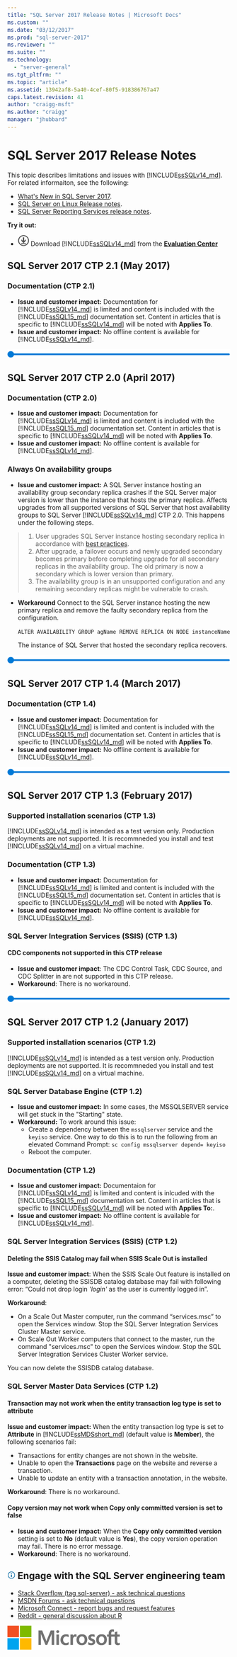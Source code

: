 ```yaml
---
title: "SQL Server 2017 Release Notes | Microsoft Docs"
ms.custom: ""
ms.date: "03/12/2017"
ms.prod: "sql-server-2017"
ms.reviewer: ""
ms.suite: ""
ms.technology: 
  - "server-general"
ms.tgt_pltfrm: ""
ms.topic: "article"
ms.assetid: 13942af8-5a40-4cef-80f5-918386767a47
caps.latest.revision: 41
author: "craigg-msft"
ms.author: "craigg"
manager: "jhubbard"
---
```

# SQL Server 2017 Release Notes
This topic describes limitations and issues with [!INCLUDE[ssSQLv14_md](../includes/sssqlv14-md.md)]. For related informaiton, see the following:

- [What's New in SQL Server 2017](../sql-server/what-s-new-in-sql-server-2017.md).
- [SQL Server on Linux Release notes](https://docs.microsoft.com/en-us/sql/linux/sql-server-linux-release-notes).
- [SQL Server Reporting Services release notes](../reporting-services/reporting-services-release-notes.md).

 **Try it out:**    
   -   [![Download from Evaluation Center](../analysis-services/media/download.png)](http://go.microsoft.com/fwlink/?LinkID=829477)  Download [!INCLUDE[ssSQLv14_md](../includes/sssqlv14-md.md)] from the **[Evaluation Center](http://go.microsoft.com/fwlink/?LinkID=829477)**

## SQL Server 2017 CTP 2.1 (May  2017)
### Documentation (CTP 2.1)
- **Issue and customer impact:** Documentation for [!INCLUDE[ssSQLv14_md](../includes/sssqlv14-md.md)] is limited and content is included with the [!INCLUDE[ssSQL15_md](../includes/sssql15-md.md)] documentation set.  Content in articles that is specific to [!INCLUDE[ssSQLv14_md](../includes/sssqlv14-md.md)] will be noted with **Applies To**. 
- **Issue and customer impact:** No offline content is available for [!INCLUDE[ssSQLv14_md](../includes/sssqlv14-md.md)].

![horizontal_bar](../sql-server/media/horizontal-bar.png)
## SQL Server 2017 CTP 2.0 (April  2017)
### Documentation (CTP 2.0)
- **Issue and customer impact:** Documentation for [!INCLUDE[ssSQLv14_md](../includes/sssqlv14-md.md)] is limited and content is included with the [!INCLUDE[ssSQL15_md](../includes/sssql15-md.md)] documentation set.  Content in articles that is specific to [!INCLUDE[ssSQLv14_md](../includes/sssqlv14-md.md)] will be noted with **Applies To**. 
- **Issue and customer impact:** No offline content is available for [!INCLUDE[ssSQLv14_md](../includes/sssqlv14-md.md)].

### Always On availability groups

- **Issue and customer impact:** A SQL Server instance hosting an availability group secondary replica crashes if the SQL Server major version is lower than the instance that hosts the primary replica. Affects upgrades from all supported versions of SQL Server that host availability groups to SQL Server [!INCLUDE[ssSQLv14_md](../includes/sssqlv14-md.md)] CTP 2.0. This happens under the following steps. 

> 1. User upgrades SQL Server instance hosting secondary replica in accordance with [best practices](../database-engine/availability-groups/windows/upgrading-always-on-availability-group-replica-instances.md).
> 2. After upgrade, a failover occurs and newly upgraded secondary becomes primary before completing upgrade for all secondary replicas in the availability group. The old primary is now a secondary which is lower version than primary.
> 3. The availability group is in an unsupported configuration and any remaining secondary replicas might be vulnerable to crash. 

- **Workaround** Connect to the SQL Server instance hosting the new primary replica and remove the faulty secondary replica from the configuration.

   `ALTER AVAILABILITY GROUP agName REMOVE REPLICA ON NODE instanceName`

   The instance of SQL Server that hosted the secondary replica recovers.


![horizontal_bar](../sql-server/media/horizontal-bar.png)

## SQL Server 2017 CTP 1.4 (March  2017)

### Documentation (CTP 1.4)
- **Issue and customer impact:** Documentation for [!INCLUDE[ssSQLv14_md](../includes/sssqlv14-md.md)] is limited and content is included with the [!INCLUDE[ssSQL15_md](../includes/sssql15-md.md)] documentation set.  Content in articles that is specific to [!INCLUDE[ssSQLv14_md](../includes/sssqlv14-md.md)] will be noted with **Applies To**. 
- **Issue and customer impact:** No offline content is available for [!INCLUDE[ssSQLv14_md](../includes/sssqlv14-md.md)].

![horizontal_bar](../sql-server/media/horizontal-bar.png)

## SQL Server 2017 CTP 1.3 (February  2017)
### Supported installation scenarios (CTP 1.3)
[!INCLUDE[ssSQLv14_md](../includes/sssqlv14-md.md)] is intended as a test version only.  Production deployments are not supported. It is recommneded you install and test [!INCLUDE[ssSQLv14_md](../includes/sssqlv14-md.md)] on a virtual machine.

### Documentation (CTP 1.3)
- **Issue and customer impact:** Documentation for [!INCLUDE[ssSQLv14_md](../includes/sssqlv14-md.md)] is limited and content is included with the [!INCLUDE[ssSQL15_md](../includes/sssql15-md.md)] documentation set.  Content in articles that is specific to [!INCLUDE[ssSQLv14_md](../includes/sssqlv14-md.md)] will be noted with **Applies To**. 
- **Issue and customer impact:** No offline content is available for [!INCLUDE[ssSQLv14_md](../includes/sssqlv14-md.md)].

### SQL Server Integration Services (SSIS) (CTP 1.3)
#### CDC components not supported in this CTP release
-   **Issue and customer impact**: The CDC Control Task, CDC Source, and CDC Splitter in are not supported in this CTP release.
-   **Workaround**: There is no workaround.


![horizontal_bar](../sql-server/media/horizontal-bar.png)

## SQL Server 2017 CTP 1.2 (January  2017)
### Supported installation scenarios (CTP 1.2)
[!INCLUDE[ssSQLv14_md](../includes/sssqlv14-md.md)] is intended as a test version only.  Production deployments are not supported. It is recommneded you install and test [!INCLUDE[ssSQLv14_md](../includes/sssqlv14-md.md)] on a virtual machine.

### SQL Server Database Engine (CTP 1.2)
- **Issue and customer impact:** In some cases, the MSSQLSERVER service will get stuck in the "Starting" state.
- **Workaround:** To work around this issue:
  -  Create a dependency between the `mssqlserver` service and the `keyiso` service. One way to do this is to run the following from an elevated Command Prompt: `sc config mssqlserver depend= keyiso`
  - Reboot the computer.

### Documentation (CTP 1.2)
- **Issue and customer impact:** Documentaion for [!INCLUDE[ssSQLv14_md](../includes/sssqlv14-md.md)] is limited and content is inlcuded with the [!INCLUDE[ssSQL15_md](../includes/sssql15-md.md)] documentation set.  Content in articles that is specific to [!INCLUDE[ssSQLv14_md](../includes/sssqlv14-md.md)] will be noted with **Applies To:**. 
- **Issue and customer impact:** No offline content is available for [!INCLUDE[ssSQLv14_md](../includes/sssqlv14-md.md)].
 
### SQL Server Integration Services (SSIS) (CTP 1.2)
#### Deleting the SSIS Catalog may fail when SSIS Scale Out is installed
**Issue and customer impact**: When the SSIS Scale Out feature is installed on a computer, deleting the SSISDB catalog database may fail with following error: “Could not drop login *'login'* as the user is currently logged in”.
   
**Workaround**:
-   On a Scale Out Master computer, run the command “services.msc” to open the Services window. Stop the SQL Server Integration Services Cluster Master service.
-   On Scale Out Worker computers that connect to the master, run the command "services.msc" to open the Services window. Stop the SQL Server Integration Services Cluster Worker service.

You can now delete the SSISDB catalog database.

### SQL Server Master Data Services (CTP 1.2)
#### Transaction may not work when the entity transaction log type is set to attribute
**Issue and customer impact:** When the entity transaction log type is set to **Attribute** in [!INCLUDE[ssMDSshort_md](../includes/ssmdsshort-md.md)] (default value is **Member**), the following scenarios fail:

* Transactions for entity changes are not shown in the website.
* Unable to open the **Transactions** page on the website and reverse a transaction.
* Unable to update an entity with a transaction annotation, in the website.

**Workaround**: There is no workaround.

#### Copy version may not work when **Copy only committed version** is set to false
-  **Issue and customer impact:** When the **Copy only committed version** setting is set to **No** (default value is **Yes**), the copy version operation may fail. There is no error message.
-  **Workaround**: There is no workaround.

##  ![info_tip](../sql-server/media/info-tip.png) Engage with the SQL Server engineering team 
- [Stack Overflow (tag sql-server) - ask technical questions](http://stackoverflow.com/questions/tagged/sql-server)
- [MSDN Forums - ask technical questions](https://social.msdn.microsoft.com/Forums/en-US/home?category=sqlserver)
- [Microsoft Connect - report bugs and request features](https://connect.microsoft.com/SQLServer/Feedback)
- [Reddit - general discussion about R](https://www.reddit.com/r/SQLServer/)


![MS_Logo_X-Small](../sql-server/media/ms-logo-x-small.png)

